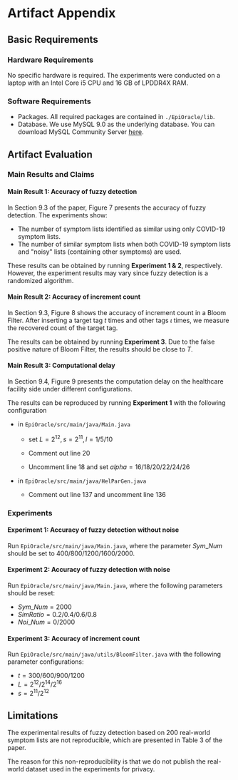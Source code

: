 # Artifact Appendix
## Basic Requirements
### Hardware Requirements
No specific hardware is required. The experiments were conducted on a laptop with an Intel Core i5 CPU and 16 GB of LPDDR4X RAM.

### Software Requirements
- Packages. All required packages are contained in `./EpiOracle/lib`.
- Database. We use MySQL 9.0 as the underlying database.  You can download MySQL Community Server [here](https://dev.mysql.com/downloads/mysql/).

## Artifact Evaluation
### Main Results and Claims
#### Main Result 1: Accuracy of fuzzy detection
In Section 9.3 of the paper, Figure 7 presents the accuracy of fuzzy detection. The experiments show:

- The number of symptom lists identified as similar using only COVID-19 symptom lists.
- The number of similar symptom lists when both COVID-19 symptom lists and "noisy" lists (containing other symptoms) are used.

These results can be obtained by running **Experiment 1 & 2**, respectively. However, the experiment results may vary since fuzzy detection is a randomized algorithm.

#### Main Result 2: Accuracy of increment count
In Section 9.3, Figure 8 shows the accuracy of increment count in a Bloom Filter. After inserting a target tag $t$ times and other tags $\iota$ times, we measure the recovered count of the target tag. 

The results can be obtained by running **Experiment 3**. Due to the false positive nature of Bloom Filter, the results should be close to $T$.

#### Main Result 3: Computational delay 

In Section 9.4, Figure 9 presents the computation delay on the healthcare facility side under different configurations. 

The results can be reproduced by running **Experiment 1** with the following configuration

- in `EpiOracle/src/main/java/Main.java`

  - set $L = 2^{12}, s = 2^{11}, l = 1/5/10$

  - Comment out line 20

  - Uncomment line 18 and set $alpha = 16/18/20/22/24/26$

- in `EpiOracle/src/main/java/HelParGen.java`

  - Comment out line 137 and uncomment line 136

### Experiments 
#### Experiment 1: Accuracy of fuzzy detection without noise
Run `EpiOracle/src/main/java/Main.java`, where the parameter $Sym\_Num$ should be set to $400/800/1200/1600/2000$.

#### Experiment 2: Accuracy of fuzzy detection with noise
Run `EpiOracle/src/main/java/Main.java`, where the following parameters should be reset:

-  $Sym\_{Num} = 2000$
- $SimRatio = 0.2/0.4/0.6/0.8$
- $Noi\_{Num} = 0/2000$

#### Experiment 3: Accuracy of increment count 
Run `EpiOracle/src/main/java/utils/BloomFilter.java` with the following parameter configurations:

- $t = 300/600/900/1200$
- $L = 2^{12}/2^{14}/2^{16}$
- $s = 2^{11}/2^{12}$

## Limitations
The experimental results of fuzzy detection based on 200 real-world symptom lists are not reproducible, which are presented in Table 3 of the paper.

The reason for this non-reproducibility is that we do not publish the real-world dataset used in the experiments for privacy.
